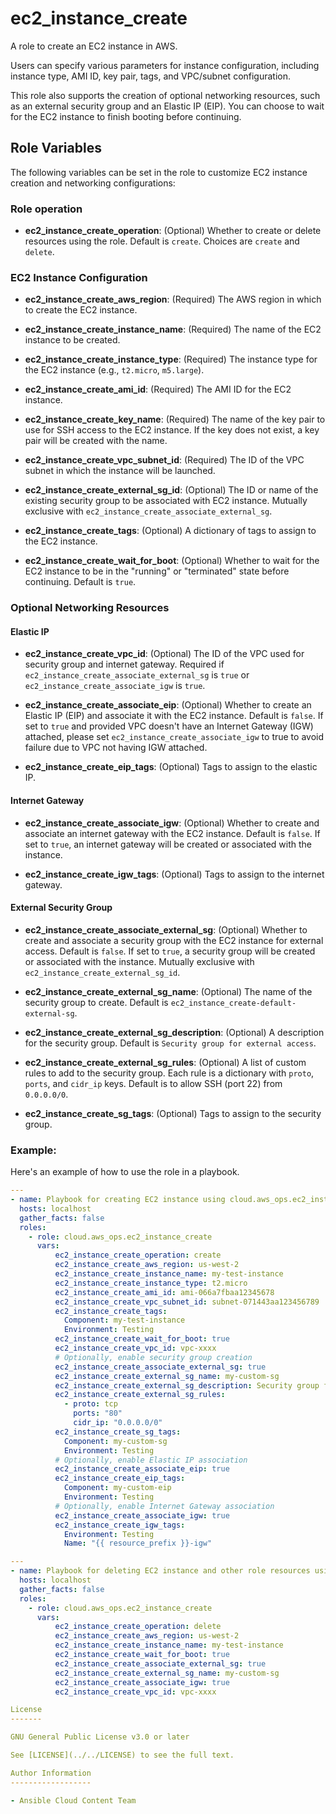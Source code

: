 # ec2_instance_create

A role to create an EC2 instance in AWS.

Users can specify various parameters for instance configuration, including instance type, AMI ID, key pair, tags, and VPC/subnet configuration.

This role also supports the creation of optional networking resources, such as an external security group and an Elastic IP (EIP). You can choose to wait for the EC2 instance to finish booting before continuing.

## Role Variables

The following variables can be set in the role to customize EC2 instance creation and networking configurations:

### Role operation

* **ec2_instance_create_operation**: (Optional)
  Whether to create or delete resources using the role. Default is `create`.
  Choices are `create` and `delete`.

### EC2 Instance Configuration

* **ec2_instance_create_aws_region**: (Required)
  The AWS region in which to create the EC2 instance.

* **ec2_instance_create_instance_name**: (Required)
  The name of the EC2 instance to be created.

* **ec2_instance_create_instance_type**: (Required)
  The instance type for the EC2 instance (e.g., `t2.micro`, `m5.large`).

* **ec2_instance_create_ami_id**: (Required)
  The AMI ID for the EC2 instance.

* **ec2_instance_create_key_name**: (Required)
  The name of the key pair to use for SSH access to the EC2 instance.
  If the key does not exist, a key pair will be created with the name.

* **ec2_instance_create_vpc_subnet_id**: (Required)
  The ID of the VPC subnet in which the instance will be launched.

* **ec2_instance_create_external_sg_id**: (Optional)
  The ID or name of the existing security group to be associated with EC2 instance.
  Mutually exclusive with `ec2_instance_create_associate_external_sg`.

* **ec2_instance_create_tags**: (Optional)
  A dictionary of tags to assign to the EC2 instance.

* **ec2_instance_create_wait_for_boot**: (Optional)
  Whether to wait for the EC2 instance to be in the "running" or "terminated" state before continuing. Default is `true`.

### Optional Networking Resources

#### Elastic IP

* **ec2_instance_create_vpc_id**: (Optional)
  The ID of the VPC used for security group and internet gateway.
  Required if `ec2_instance_create_associate_external_sg` is `true` or `ec2_instance_create_associate_igw` is `true`.

* **ec2_instance_create_associate_eip**: (Optional)
  Whether to create an Elastic IP (EIP) and associate it with the EC2 instance. Default is `false`.
  If set to `true` and provided VPC doesn't have an Internet Gateway (IGW) attached, please set `ec2_instance_create_associate_igw` to true to avoid failure due to VPC not having IGW attached.

* **ec2_instance_create_eip_tags**: (Optional)
  Tags to assign to the elastic IP.

#### Internet Gateway

* **ec2_instance_create_associate_igw**: (Optional)
  Whether to create and associate an internet gateway with the EC2 instance. Default is `false`.
  If set to `true`, an internet gateway will be created or associated with the instance.

* **ec2_instance_create_igw_tags**: (Optional)
  Tags to assign to the internet gateway.

#### External Security Group

* **ec2_instance_create_associate_external_sg**: (Optional)
  Whether to create and associate a security group with the EC2 instance for external access. Default is `false`.
  If set to `true`, a security group will be created or associated with the instance.
  Mutually exclusive with `ec2_instance_create_external_sg_id`.

* **ec2_instance_create_external_sg_name**: (Optional)
  The name of the security group to create. Default is `ec2_instance_create-default-external-sg`.

* **ec2_instance_create_external_sg_description**: (Optional)
  A description for the security group. Default is `Security group for external access`.

* **ec2_instance_create_external_sg_rules**: (Optional)
  A list of custom rules to add to the security group. Each rule is a dictionary with `proto`, `ports`, and `cidr_ip` keys. Default is to allow SSH (port 22) from `0.0.0.0/0`.

* **ec2_instance_create_sg_tags**: (Optional)
  Tags to assign to the security group.

### Example:

Here's an example of how to use the role in a playbook.

```yaml
---
- name: Playbook for creating EC2 instance using cloud.aws_ops.ec2_instance_create role
  hosts: localhost
  gather_facts: false
  roles:
    - role: cloud.aws_ops.ec2_instance_create
      vars:
          ec2_instance_create_operation: create
          ec2_instance_create_aws_region: us-west-2
          ec2_instance_create_instance_name: my-test-instance
          ec2_instance_create_instance_type: t2.micro
          ec2_instance_create_ami_id: ami-066a7fbaa12345678
          ec2_instance_create_vpc_subnet_id: subnet-071443aa123456789
          ec2_instance_create_tags:
            Component: my-test-instance
            Environment: Testing
          ec2_instance_create_wait_for_boot: true
          ec2_instance_create_vpc_id: vpc-xxxx
          # Optionally, enable security group creation
          ec2_instance_create_associate_external_sg: true
          ec2_instance_create_external_sg_name: my-custom-sg
          ec2_instance_create_external_sg_description: Security group for my custom access
          ec2_instance_create_external_sg_rules:
            - proto: tcp
              ports: "80"
              cidr_ip: "0.0.0.0/0"
          ec2_instance_create_sg_tags:
            Component: my-custom-sg
            Environment: Testing
          # Optionally, enable Elastic IP association
          ec2_instance_create_associate_eip: true
          ec2_instance_create_eip_tags:
            Component: my-custom-eip
            Environment: Testing
          # Optionally, enable Internet Gateway association
          ec2_instance_create_associate_igw: true
          ec2_instance_create_igw_tags:
            Environment: Testing
            Name: "{{ resource_prefix }}-igw"

---
- name: Playbook for deleting EC2 instance and other role resources using cloud.aws_ops.ec2_instance_create role
  hosts: localhost
  gather_facts: false
  roles:
    - role: cloud.aws_ops.ec2_instance_create
      vars:
          ec2_instance_create_operation: delete
          ec2_instance_create_aws_region: us-west-2
          ec2_instance_create_instance_name: my-test-instance
          ec2_instance_create_wait_for_boot: true
          ec2_instance_create_associate_external_sg: true
          ec2_instance_create_external_sg_name: my-custom-sg
          ec2_instance_create_associate_igw: true
          ec2_instance_create_vpc_id: vpc-xxxx

License
-------

GNU General Public License v3.0 or later

See [LICENSE](../../LICENSE) to see the full text.

Author Information
------------------

- Ansible Cloud Content Team
